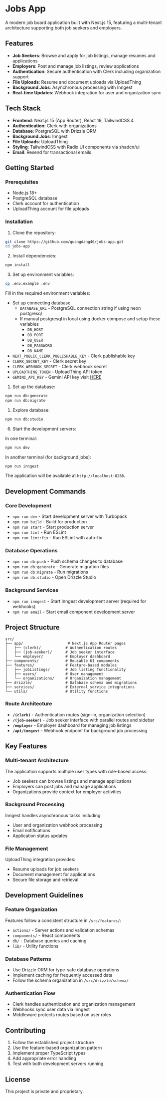 # Jobs App

A modern job board application built with Next.js 15, featuring a multi-tenant architecture supporting both job seekers and employers.

## Features

- **Job Seekers**: Browse and apply for job listings, manage resumes and applications
- **Employers**: Post and manage job listings, review applications
- **Authentication**: Secure authentication with Clerk including organization support
- **File Uploads**: Resume and document uploads via UploadThing
- **Background Jobs**: Asynchronous processing with Inngest
- **Real-time Updates**: Webhook integration for user and organization sync

## Tech Stack

- **Frontend**: Next.js 15 (App Router), React 19, TailwindCSS 4
- **Authentication**: Clerk with organizations
- **Database**: PostgreSQL with Drizzle ORM
- **Background Jobs**: Inngest
- **File Uploads**: UploadThing
- **Styling**: TailwindCSS with Radix UI components via shadcn/ui
- **Email**: Resend for transactional emails

## Getting Started

### Prerequisites

- Node.js 18+ 
- PostgreSQL database
- Clerk account for authentication
- UploadThing account for file uploads

### Installation

1. Clone the repository:
```bash
git clone https://github.com/quangdang46/jobs-app.git
cd jobs-app
```

2. Install dependencies:
```bash
npm install
```

3. Set up environment variables:
```bash
cp .env.example .env
```

Fill in the required environment variables:
- Set up connecting database
    - `DATABASE_URL` - PostgreSQL connection string if using neon postgresql
    - If manual postgresql in local using docker compose and setup these variables
        -   `DB_HOST`
        -   `DB_PORT`
        -   `DB_USER`
        -   `DB_PASSWORD`
        -   `DB_NAME`
- `NEXT_PUBLIC_CLERK_PUBLISHABLE_KEY` - Clerk publishable key
- `CLERK_SECRET_KEY` - Clerk secret key
- `CLERK_WEBHOOK_SECRET` - Clerk webhook secret
- `UPLOADTHING_TOKEN` - UploadThing API token
- `GEMINI_API_KEY` - Gemini API key visit [HERE](https://aistudio.google.com/apikey)

1. Set up the database:
```bash
npm run db:generate
npm run db:migrate
```
1. Explore database:
```bash
npm run db:studio

```

6. Start the development servers:

In one terminal:
```bash
npm run dev
```

In another terminal (for background jobs):
```bash
npm run inngest
```

The application will be available at `http://localhost:8288`.

## Development Commands

### Core Development
- `npm run dev` - Start development server with Turbopack
- `npm run build` - Build for production
- `npm run start` - Start production server
- `npm run lint` - Run ESLint
- `npm run lint:fix` - Run ESLint with auto-fix

### Database Operations
- `npm run db:push` - Push schema changes to database
- `npm run db:generate` - Generate migration files
- `npm run db:migrate` - Run migrations
- `npm run db:studio` - Open Drizzle Studio

### Background Services
- `npm run inngest` - Start Inngest development server (required for webhooks)
- `npm run email` - Start email component development server

## Project Structure

```
src/
├── app/                    # Next.js App Router pages
│   ├── (clerk)/           # Authentication routes
│   ├── (job-seeker)/      # Job seeker interface
│   └── employer/          # Employer dashboard
├── components/            # Reusable UI components
├── features/              # Feature-based modules
│   ├── jobListings/       # Job listing functionality
│   ├── users/             # User management
│   └── organizations/     # Organization management
├── drizzle/               # Database schema and migrations
├── services/              # External service integrations
└── utils/                 # Utility functions
```

### Route Architecture

- **`/(clerk)`** - Authentication routes (sign-in, organization selection)
- **`/(job-seeker)`** - Job seeker interface with parallel routes and sidebar
- **`/employer`** - Employer dashboard for managing job listings
- **`/api/inngest`** - Webhook endpoint for background job processing

## Key Features

### Multi-tenant Architecture
The application supports multiple user types with role-based access:
- Job seekers can browse listings and manage applications
- Employers can post jobs and manage applications
- Organizations provide context for employer activities

### Background Processing
Inngest handles asynchronous tasks including:
- User and organization webhook processing
- Email notifications
- Application status updates

### File Management
UploadThing integration provides:
- Resume uploads for job seekers
- Document management for applications
- Secure file storage and retrieval

## Development Guidelines

### Feature Organization
Features follow a consistent structure in `/src/features/`:
- `actions/` - Server actions and validation schemas
- `components/` - React components
- `db/` - Database queries and caching
- `lib/` - Utility functions

### Database Patterns
- Use Drizzle ORM for type-safe database operations
- Implement caching for frequently accessed data
- Follow the schema organization in `/src/drizzle/schema/`

### Authentication Flow
- Clerk handles authentication and organization management
- Webhooks sync user data via Inngest
- Middleware protects routes based on user roles

## Contributing

1. Follow the established project structure
2. Use the feature-based organization pattern
3. Implement proper TypeScript types
4. Add appropriate error handling
5. Test with both development servers running

## License

This project is private and proprietary.
